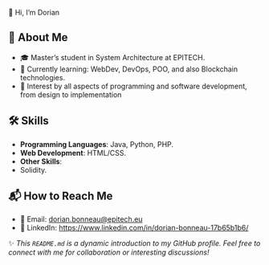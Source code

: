 👋 Hi, I’m Dorian

## 🧐 About Me
- 🎓 Master’s student in System Architecture at EPITECH.
- 🌱 Currently learning: WebDev, DevOps, POO, and also Blockchain technologies.
- 🚀 Interest by all aspects of programming and software development, from design to implementation


## 🛠️ Skills
- **Programming Languages**: Java, Python, PHP.
- **Web Development**: HTML/CSS.
- **Other Skills**:
-  Solidity.

## 📬 How to Reach Me
- 📧 Email: dorian.bonneau@epitech.eu
- 💼 LinkedIn: https://www.linkedin.com/in/dorian-bonneau-17b65b1b6/



✨ _This `README.md` is a dynamic introduction to my GitHub profile. Feel free to connect with me for collaboration or interesting discussions!_
